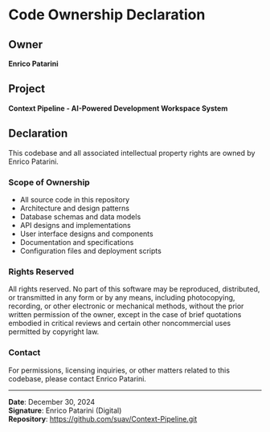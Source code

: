 # Code Ownership Declaration

## Owner
**Enrico Patarini**

## Project
**Context Pipeline - AI-Powered Development Workspace System**

## Declaration
This codebase and all associated intellectual property rights are owned by Enrico Patarini. 

### Scope of Ownership
- All source code in this repository
- Architecture and design patterns
- Database schemas and data models
- API designs and implementations
- User interface designs and components
- Documentation and specifications
- Configuration files and deployment scripts

### Rights Reserved
All rights reserved. No part of this software may be reproduced, distributed, or transmitted in any form or by any means, including photocopying, recording, or other electronic or mechanical methods, without the prior written permission of the owner, except in the case of brief quotations embodied in critical reviews and certain other noncommercial uses permitted by copyright law.

### Contact
For permissions, licensing inquiries, or other matters related to this codebase, please contact Enrico Patarini.

---
**Date**: December 30, 2024  
**Signature**: Enrico Patarini (Digital)  
**Repository**: https://github.com/suav/Context-Pipeline.git